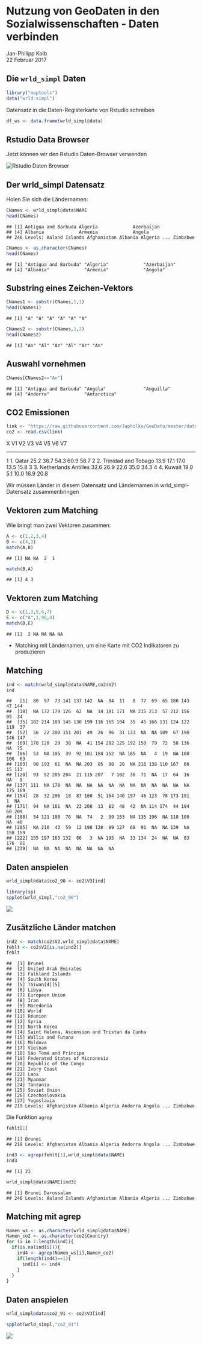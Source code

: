 # Nutzung von GeoDaten in den Sozialwissenschaften - Daten verbinden
Jan-Philipp Kolb  
22 Februar 2017  





## Die `wrld_simpl` Daten 


```r
library("maptools")
data("wrld_simpl")
```

Datensatz in die Daten-Registerkarte von Rstudio schreiben


```r
df_ws <- data.frame(wrld_simpl@data)
```


## Rstudio Data Browser

Jetzt können wir den Rstudio Daten-Browser verwenden

![Rstudio Daten Browser](https://raw.githubusercontent.com/Japhilko/GeoData/master/2016/slides/figure/RstudioDataBrowser.PNG) 


## Der wrld_simpl Datensatz

Holen Sie sich die Ländernamen:


```r
CNames <- wrld_simpl@data$NAME
head(CNames)
```

```
## [1] Antigua and Barbuda Algeria             Azerbaijan         
## [4] Albania             Armenia             Angola             
## 246 Levels: Aaland Islands Afghanistan Albania Algeria ... Zimbabwe
```


```r
CNames <- as.character(CNames)
head(CNames)
```

```
## [1] "Antigua and Barbuda" "Algeria"             "Azerbaijan"         
## [4] "Albania"             "Armenia"             "Angola"
```

## Substring eines Zeichen-Vektors


```r
CNames1 <- substr(CNames,1,1)
head(CNames1)
```

```
## [1] "A" "A" "A" "A" "A" "A"
```


```r
CNames2 <- substr(CNames,1,2)
head(CNames2)
```

```
## [1] "An" "Al" "Az" "Al" "Ar" "An"
```

## Auswahl vornehmen


```r
CNames[CNames2=="An"]
```

```
## [1] "Antigua and Barbuda" "Angola"              "Anguilla"           
## [4] "Andorra"             "Antarctica"
```


## CO2 Emissionen


```r
link <- "https://raw.githubusercontent.com/Japhilko/GeoData/master/data/CO2emissions.csv"
co2 <- read.csv(link)
```





  X  V1   V2                     V3     V4     V5     V6     V7   
---  ---  ---------------------  -----  -----  -----  -----  -----
  1  1.   Qatar                  25.2   36.7   54.3   60.9   58.7 
  2  2.   Trinidad and Tobago    13.9   17.1   17.0   13.5   15.8 
  3  3.   Netherlands Antilles   32.6   26.9   22.6   35.0   34.3 
  4  4.   Kuwait                 19.0   5.1    10.0   16.9   20.8 

Wir müssen Länder in diesem Datensatz und Ländernamen in wrld_simpl-Datensatz zusammenbringen


## Vektoren zum Matching

Wie bringt man zwei Vektoren zusammen:


```r
A <- c(1,2,3,4)
B <- c(4,3)
match(A,B)
```

```
## [1] NA NA  2  1
```


```r
match(B,A)
```

```
## [1] 4 3
```

## Vektoren zum Matching


```r
D <- c(1,3,5,6,7)
E <- c("A",1,98,4)
match(D,E)
```

```
## [1]  2 NA NA NA NA
```

- Matching mit Ländernamen, um eine Karte mit CO2 Indikatoren zu produzieren

## Matching


```r
ind <- match(wrld_simpl@data$NAME,co2$V2)
ind
```

```
##   [1]  80  97  73 141 137 142  NA  84  11   8  77  69  65 180 143  47 144
##  [18]  NA 172 179 126  62  NA  14 181 171  NA 215 213  57 212 156  95  34
##  [35] 182 214 189 145 130 199 116 165 104  35  45 166 131 124 122 119  37
##  [52]  56  22 200 151 201  49  26  96  31 133  NA  NA 109  67 190 146 147
##  [69] 178 120  29  38  NA  41 154 202 125 192 150  79  72  58 136  NA  75
##  [86]  53  NA 105  39  92 101 184 152  NA 185  NA   4  19  NA 108 106  63
## [103]  90 193  61  NA  NA 203  85  98  20  NA 216 138 110 167  66  15 113
## [120]  93  52 205 204  21 115 207   7 102  36  71  NA  17  64  16  NA   9
## [137] 111  NA 170  NA  NA  NA  NA  NA  NA  NA  NA  NA  NA  NA  NA 175 169
## [154]  28  32 206  18  87 160  51 164 140 157  46 123  78 173 191   1  NA
## [171]  94  NA 161  NA  23 208  13  82  48  42  NA 114 174  44 194  60 209
## [188]  54 121 188  76  NA  74   2  99 153  NA 135 196  NA 118 100  NA  40
## [205]  NA 210  43  59  12 198 128  89 127  68  91  NA  NA 139  NA 158 159
## [222] 155 197 163 132  86   3  NA 195  NA  33 134  24  NA  NA  83 176  81
## [239]  NA  NA  NA  NA  NA  NA  NA  NA
```


## Daten anspielen


```r
wrld_simpl@data$co2_90 <- co2$V3[ind]
```


```r
library(sp)
spplot(wrld_simpl,"co2_90")
```

![](Matching_files/figure-slidy/unnamed-chunk-17-1.png)<!-- -->

## Zusätzliche Länder matchen


```r
ind2 <- match(co2$V2,wrld_simpl@data$NAME)
fehlt <- co2$V2[is.na(ind2)]
fehlt
```

```
##  [1] Brunei                                      
##  [2] United Arab Emirates                        
##  [3] Falkland Islands                            
##  [4] South Korea                                 
##  [5] Taiwan[4][5]                                
##  [6] Libya                                       
##  [7] European Union                              
##  [8] Iran                                        
##  [9] Macedonia                                   
## [10] World                                       
## [11] Réunion                                     
## [12] Syria                                       
## [13] North Korea                                 
## [14] Saint Helena, Ascension and Tristan da Cunha
## [15] Wallis and Futuna                           
## [16] Moldova                                     
## [17] Vietnam                                     
## [18] São Tomé and Príncipe                       
## [19] Federated States of Micronesia              
## [20] Republic of the Congo                       
## [21] Ivory Coast                                 
## [22] Laos                                        
## [23] Myanmar                                     
## [24] Tanzania                                    
## [25] Soviet Union                                
## [26] Czechoslovakia                              
## [27] Yugoslavia                                  
## 219 Levels: Afghanistan Albania Algeria Andorra Angola ... Zimbabwe
```

Die Funktion `agrep`


```r
fehlt[1]
```

```
## [1] Brunei
## 219 Levels: Afghanistan Albania Algeria Andorra Angola ... Zimbabwe
```

```r
ind3 <- agrep(fehlt[1],wrld_simpl@data$NAME)
ind3
```

```
## [1] 23
```


```r
wrld_simpl@data$NAME[ind3]
```

```
## [1] Brunei Darussalam
## 246 Levels: Aaland Islands Afghanistan Albania Algeria ... Zimbabwe
```

## Matching mit agrep


```r
Namen_ws <- as.character(wrld_simpl@data$NAME)
Namen_co2 <- as.character(co2$Country)
for (i in 1:length(ind)){
  if(is.na(ind[i])){
    ind4 <- agrep(Namen_ws[i],Namen_co2)
    if(length(ind4)==1){
      ind[i] <- ind4
    }
  }
}
```

## Daten anspielen


```r
wrld_simpl@data$co2_91 <- co2$V3[ind]
```


```r
spplot(wrld_simpl,"co2_91")
```

![](Matching_files/figure-slidy/unnamed-chunk-23-1.png)<!-- -->

